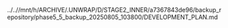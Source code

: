 ../..//mnt/h/ARCHIVE/.UNWRAP/D/STAGE2_INNER/a7367843de96/backup_repository/phase5_5_backup_20250805_103800/DEVELOPMENT_PLAN.md